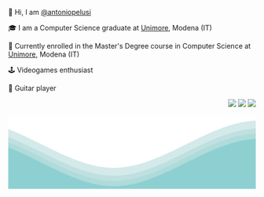 <p>   👋 Hi, I am  <a href="https://github.com/antoniopelusi">@antoniopelusi</a></p>

<p>   🎓 I am a Computer Science graduate at <a href="https://www.unimore.it/">Unimore</a>, Modena (IT)</p>

<p>   🌱 Currently enrolled in the Master's Degree course in Computer Science at <a href="https://www.unimore.it/">Unimore</a>, Modena (IT)</p>

<p>   🕹️ Videogames enthusiast</p>

<p>   🎸 Guitar player</p>

<p align="right">
<a href= "https://www.antoniopelusi.com"><img src="https://img.icons8.com/color/32/internet--v2.png"/></a>
<a href= "https://twitter.com/antopelusi"><img src="https://img.icons8.com/color/32/twitter.png"/></a>
<a href= "mailto:antoniopelusi2000@gmail.com"><img src="https://img.icons8.com/color/32/secured-letter.png"/></a>
</p>

<img src="https://raw.githubusercontent.com/antoniopelusi/antoniopelusi/master/waves.svg" width="100%" height="150">
